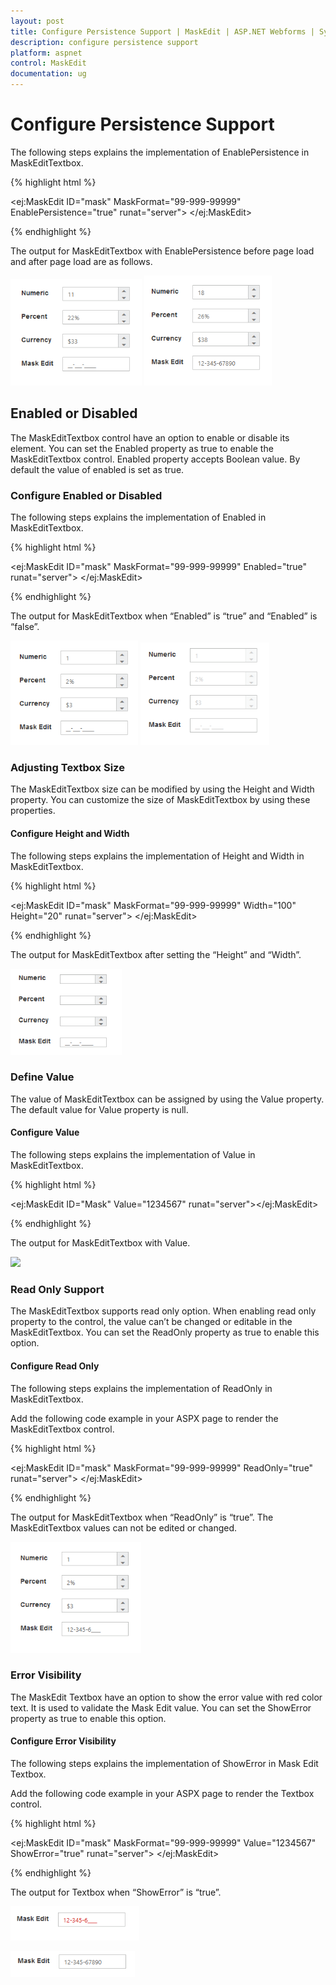 ```yaml
---
layout: post
title: Configure Persistence Support | MaskEdit | ASP.NET Webforms | Syncfusion
description: configure persistence support 
platform: aspnet
control: MaskEdit
documentation: ug
---
```


# Configure Persistence Support 

The following steps explains the implementation of EnablePersistence in MaskEditTextbox.



{% highlight html %}

<ej:MaskEdit ID="mask" MaskFormat="99-999-99999" EnablePersistence="true" runat="server"> </ej:MaskEdit>



{% endhighlight %}



The output for MaskEditTextbox with EnablePersistence before page load and after page load are as follows.

![](Configure-Persistence-Support_images/Configure-Persistence-Support_img1.png) ![](Configure-Persistence-Support_images/Configure-Persistence-Support_img2.png)


## Enabled or Disabled

The MaskEditTextbox control have an option to enable or disable its element. You can set the Enabled property as true to enable the MaskEditTextbox control. Enabled property accepts Boolean value. By default the value of enabled is set as true.

### Configure Enabled or Disabled 

The following steps explains the implementation of Enabled in MaskEditTextbox.



{% highlight html %}



<ej:MaskEdit ID="mask" MaskFormat="99-999-99999" Enabled="true" runat="server"> </ej:MaskEdit>



{% endhighlight %}



The output for MaskEditTextbox when “Enabled” is “true” and “Enabled” is “false”.

![](Configure-Persistence-Support_images/Configure-Persistence-Support_img3.png) ![](Configure-Persistence-Support_images/Configure-Persistence-Support_img4.png)



### Adjusting Textbox Size

The MaskEditTextbox size can be modified by using the Height and Width property. You can customize the size of MaskEditTextbox by using these properties.

#### Configure Height and Width 

The following steps explains the implementation of Height and Width in MaskEditTextbox.



{% highlight html %}



<ej:MaskEdit ID="mask" MaskFormat="99-999-99999" Width="100" Height="20" runat="server"> </ej:MaskEdit>





{% endhighlight %}



The output for MaskEditTextbox after setting the “Height” and “Width”.


![](Configure-Persistence-Support_images/Configure-Persistence-Support_img5.png)




### Define Value

The value of MaskEditTextbox can be assigned by using the Value property. The default value for Value property is null.

#### Configure Value

The following steps explains the implementation of Value in MaskEditTextbox.



{% highlight html %}



<ej:MaskEdit ID="Mask" Value="1234567" runat="server"></ej:MaskEdit>





{% endhighlight %}



The output for MaskEditTextbox with Value.


![](Configure-Persistence-Support_images/Configure-Persistence-Support_img6.png)





### Read Only Support

The MaskEditTextbox supports read only option. When enabling read only property to the control, the value can’t be changed or editable in the MaskEditTextbox. You can set the ReadOnly property as true to enable this option.

#### Configure Read Only

The following steps explains the implementation of ReadOnly in MaskEditTextbox.

Add the following code example in your ASPX page to render the MaskEditTextbox control.

{% highlight html %}

<ej:MaskEdit ID="mask" MaskFormat="99-999-99999"  ReadOnly="true" runat="server"> </ej:MaskEdit>



{% endhighlight %}



The output for MaskEditTextbox when “ReadOnly” is “true”. The MaskEditTextbox values can not be edited or changed.

![C:/Users/giftline.jebamani/Desktop/a.png](Configure-Persistence-Support_images/Configure-Persistence-Support_img7.png)


### Error Visibility

The MaskEdit Textbox have an option to show the error value with red color text. It is used to validate the Mask Edit value. You can set the ShowError property as true to enable this option.

#### Configure Error Visibility

The following steps explains the implementation of ShowError in Mask Edit Textbox.

Add the following code example in your ASPX page to render the Textbox control.

{% highlight html %}

<ej:MaskEdit ID="mask" MaskFormat="99-999-99999" Value="1234567" ShowError="true" runat="server"> </ej:MaskEdit>



{% endhighlight %}



The output for Textbox when “ShowError” is “true”. 

![C:/Users/giftline.jebamani/Desktop/a.png](Configure-Persistence-Support_images/Configure-Persistence-Support_img8.png)

![C:/Users/giftline.jebamani/Desktop/b.png](Configure-Persistence-Support_images/Configure-Persistence-Support_img9.png)


